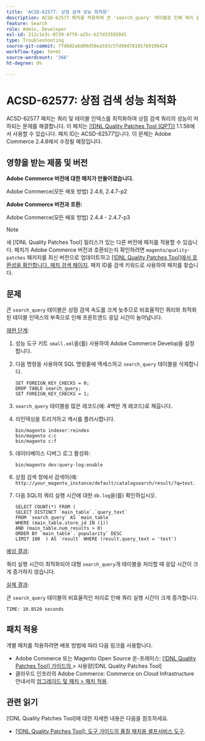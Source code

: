 ```yaml
---
title: 'ACSD-62577: 상점 검색 성능 최적화'
description: ACSD-62577 패치를 적용하여 큰 'search_query' 테이블로 인해 쿼리 실행이 느려져 상점 검색 성능이 저하되는 Adobe Commerce 문제를 해결합니다.
feature: Search
role: Admin, Developer
exl-id: 211c1e3c-0739-4ff6-a25c-b27d335920d1
type: Troubleshooting
source-git-commit: 7fdb02a6d89d50ea593c5fd99d78101f89198424
workflow-type: tm+mt
source-wordcount: '366'
ht-degree: 0%

---
```


# ACSD-62577: 상점 검색 성능 최적화

ACSD-62577 패치는 쿼리 및 테이블 인덱스를 최적화하여 상점 검색 쿼리의 성능이 저하되는 문제를 해결합니다. 이 패치는 [[!DNL Quality Patches Tool (QPT)]](/help/tools/quality-patches-tool/quality-patches-tool-to-self-serve-quality-patches.md) 1.1.56에서 사용할 수 있습니다. 패치 ID는 ACSD-62577입니다. 이 문제는 Adobe Commerce 2.4.8에서 수정될 예정입니다.

## 영향을 받는 제품 및 버전

**Adobe Commerce 버전에 대한 패치가 만들어졌습니다.**

Adobe Commerce(모든 배포 방법) 2.4.6, 2.4.7-p2

**Adobe Commerce 버전과 호환:**

Adobe Commerce(모든 배포 방법) 2.4.4 - 2.4.7-p3

>[!NOTE]
>
>새 [!DNL Quality Patches Tool] 릴리스가 있는 다른 버전에 패치를 적용할 수 있습니다. 패치가 Adobe Commerce 버전과 호환되는지 확인하려면 `magento/quality-patches` 패키지를 최신 버전으로 업데이트하고 [[!DNL Quality Patches Tool]에서 호환성을 확인합니다. 패치 검색 페이지](https://experienceleague.adobe.com/tools/commerce-quality-patches/index.html?lang=ko). 패치 ID를 검색 키워드로 사용하여 패치를 찾습니다.

## 문제

큰 `search_query` 테이블은 상점 검색 속도를 크게 늦추므로 비효율적인 쿼리와 최적화된 테이블 인덱스의 부족으로 인해 프론트엔드 응답 시간이 늘어납니다.

<u>재현 단계</u>:

1. 성능 도구 키트 `small.xml`을(를) 사용하여 Adobe Commerce Develop을 설정합니다.
1. 다음 명령을 사용하여 SQL 명령줄에 액세스하고 `search_query` 테이블을 삭제합니다.

   ```
   SET FOREIGN_KEY_CHECKS = 0;  
   DROP TABLE search_query;  
   SET FOREIGN_KEY_CHECKS = 1;  
   ```

1. `search_query` 테이블을 많은 레코드(예: 4백만 개 레코드)로 채웁니다.
1. 리인덱싱을 트리거하고 캐시를 플러시합니다.

   ```
   bin/magento indexer:reindex  
   bin/magento c:c  
   bin/magento c:f  
   ```

1. 데이터베이스 디버그 로그 활성화:

   ```
   bin/magento dev:query-log:enable  
   ```

1. 상점 검색 창에서 검색어(예:
   `http://your_magento_instance/default/catalogsearch/result/?q=test.`
1. 다음 SQL의 쿼리 실행 시간에 대한 `db.log`을(를) 확인하십시오.

   ```
   SELECT COUNT(*) FROM (  
   SELECT DISTINCT `main_table`.`query_text`  
   FROM `search_query` AS `main_table`  
   WHERE (main_table.store_id IN (1))  
   AND (main_table.num_results > 0)  
   ORDER BY `main_table`.`popularity` DESC  
   LIMIT 100  ) AS `result` WHERE (result.query_text = 'test')  
   ```

<u>예상 결과</u>:

쿼리 실행 시간이 최적화되어 대형 `search_query`개 테이블을 처리할 때 응답 시간이 크게 증가하지 않습니다.

<u>실제 결과</u>:

큰 `search_query` 테이블의 비효율적인 처리로 인해 쿼리 실행 시간이 크게 증가합니다.

```
TIME: 10.8520 seconds  
```

## 패치 적용

개별 패치를 적용하려면 배포 방법에 따라 다음 링크를 사용합니다.

* Adobe Commerce 또는 Magento Open Source 온-프레미스: [[!DNL Quality Patches Tool]  가이드의 &#x200B;](/help/tools/quality-patches-tool/usage.md)> 사용량[!DNL Quality Patches Tool]
* 클라우드 인프라의 Adobe Commerce: Commerce on Cloud Infrastructure 안내서의 [업그레이드 및 패치 > 패치 적용](https://experienceleague.adobe.com/docs/commerce-cloud-service/user-guide/develop/upgrade/apply-patches.html?lang=ko).

## 관련 읽기

[!DNL Quality Patches Tool]에 대한 자세한 내용은 다음을 참조하세요.

* [[!DNL Quality Patches Tool]: 도구 가이드의 품질 패치용 셀프서비스 도구](/help/tools/quality-patches-tool/quality-patches-tool-to-self-serve-quality-patches.md).
